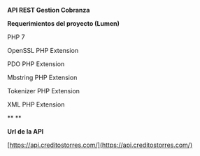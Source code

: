 
**API REST Gestion Cobranza**

**Requerimientos del proyecto (Lumen)**

PHP 7

OpenSSL PHP Extension

PDO PHP Extension

Mbstring PHP Extension

Tokenizer PHP Extension

XML PHP Extension

** **

**Url de la API**

[https://api.creditostorres.com/](https://api.creditostorres.com/)
